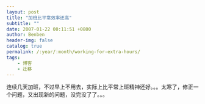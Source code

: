 ```yaml
---
layout: post
title: "加班比平常效率还高"
subtitle: ""
date: 2007-01-22 00:11:51 +0800
author: Benben
header-img: false
catalog: true
permalink: /:year/:month/working-for-extra-hours/
tags:
    - 博客
    - 迁移
---
```


连续几天加班，不过早上不用去，实际上比平常上班精神还好。。。太寒了，修正一个问题，又出现新的问题，没完没了了。。。
